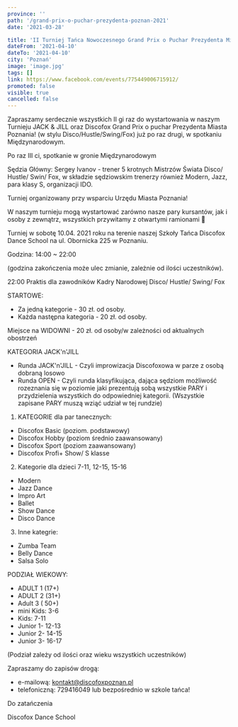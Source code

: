 ```yaml
---
province: ''
path: '/grand-prix-o-puchar-prezydenta-poznan-2021'
date: '2021-03-28'

title: 'II Turniej Tańca Nowoczesnego Grand Prix o Puchar Prezydenta Miasta Poznania'
dateFrom: '2021-04-10'
dateTo: '2021-04-10'
city: 'Poznań'
image: 'image.jpg'
tags: []
link: https://www.facebook.com/events/775449006715912/
promoted: false
visible: true
cancelled: false
---
```

Zapraszamy serdecznie wszystkich II gi raz do wystartowania w naszym Turnieju JACK & JILL oraz Discofox Grand Prix o puchar Prezydenta Miasta Poznania! (w stylu Disco/Hustle/Swing/Fox) już po raz drugi, w spotkaniu Międzynarodowym.

Po raz III ci, spotkanie w gronie Międzynarodowym

Sędzia Główny: Sergey Ivanov - trener 5 krotnych Mistrzów Świata Disco/ Hustle/ Swin/ Fox, w składzie sędziowskim trenerzy również Modern, Jazz, para klasy S, organizacji IDO.

Turniej organizowany przy wsparciu Urzędu Miasta Poznania!

W naszym turnieju mogą wystartować zarówno nasze pary kursantów, jak i osoby z zewnątrz, wszystkich przywitamy z otwartymi ramionami 🙂

Turniej w sobotę 10.04. 2021 roku na terenie naszej Szkoły Tańca Discofox Dance School na ul. Obornicka 225 w Poznaniu.

Godzina: 14:00 ~ 22:00

(godzina zakończenia może ulec zmianie, zależnie od ilości uczestników).

22:00 Praktis dla zawodników Kadry Narodowej Disco/ Hustle/ Swing/ Fox

STARTOWE:
- Za jedną kategorie - 30 zł. od osoby.
- Każda następna kategoria - 20 zł. od osoby.

Miejsce na WIDOWNI - 20 zł. od osoby/w zależności od aktualnych obostrzeń

KATEGORIA JACK'n'JILL
- Runda JACK'n'JILL - Czyli improwizacja Discofoxowa w parze z osobą dobraną losowo
- Runda OPEN - Czyli runda klasyfikująca, dająca sędziom możliwość rozeznania się w poziomie jaki prezentują sobą wszystkie PARY i przydzielenia wszystkich do odpowiedniej kategorii. (Wszystkie zapisane PARY muszą wziąć udział w tej rundzie)

1. KATEGORIE dla par tanecznych:
- Discofox Basic (poziom. podstawowy)
- Discofox Hobby (poziom średnio zaawansowany)
- Discofox Sport (poziom zaawansowany)
- Discofox Profi+ Show/ S klasse

2. Kategorie dla dzieci 7-11, 12-15, 15-16
- Modern
- Jazz Dance
- Impro Art
- Ballet
- Show Dance
- Disco Dance

3. Inne kategrie:
- Zumba Team
- Belly Dance
- Salsa Solo

PODZIAŁ WIEKOWY:
- ADULT 1 (17+)
- ADULT 2 (31+)
- Adult 3 ( 50+)
- mini Kids: 3-6
- Kids: 7-11
- Junior 1- 12-13
- Junior 2- 14-15
- Junior 3- 16-17

(Podział zależy od ilości oraz wieku wszystkich uczestników)

Zapraszamy do zapisów drogą:
- e-mailową: kontakt@discofoxpoznan.pl
- telefoniczną: 729416049
lub bezpośrednio w szkole tańca!

Do zatańczenia

Discofox Dance School